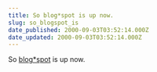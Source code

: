 ```yaml
---
title: So blog*spot is up now.
slug: so_blogspot_is
date_published: 2000-09-03T03:52:14.000Z
date_updated: 2000-09-03T03:52:14.000Z
---
```


So [blog*spot](http://www.blogspot.com/) is up now.

